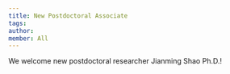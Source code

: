 ```yaml
---
title: New Postdoctoral Associate
tags:
author: 
member: All
---
```


We welcome new postdoctoral researcher Jianming Shao Ph.D.!
